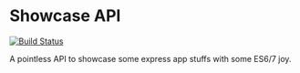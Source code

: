 # Showcase API

[![Build Status](https://travis-ci.org/lteacher/showcase-api.svg?branch=master)](https://travis-ci.org/lteacher/showcase-api)

A pointless API to showcase some express app stuffs with some ES6/7 joy.
